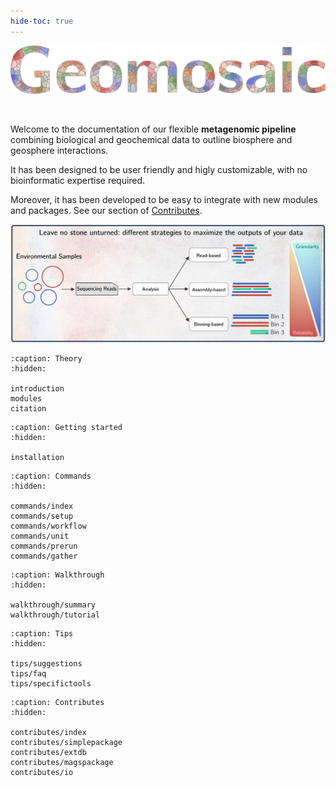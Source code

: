 ```yaml
---
hide-toc: true
---
```


![Geomosaic](_static/images/geomosaic_logo_multicolor_300dpi.png)

<br> 

Welcome to the documentation of our flexible **metagenomic pipeline** combining biological and geochemical data to outline biosphere and geosphere interactions.

It has been designed to be user friendly and higly customizable, with no bioinformatic expertise required.

Moreover, it has been developed to be easy to integrate with new modules and packages. See our section of [Contributes](contributes/index).

<!-- [Contributes](contributes/) -->

![gm](_static/images/gm.png)



```{toctree}
:caption: Theory
:hidden:

introduction
modules
citation
```

```{toctree}
:caption: Getting started 
:hidden:

installation
```

```{toctree}
:caption: Commands
:hidden:

commands/index
commands/setup
commands/workflow
commands/unit
commands/prerun
commands/gather
```

```{toctree}
:caption: Walkthrough
:hidden:

walkthrough/summary
walkthrough/tutorial
```

```{toctree}
:caption: Tips
:hidden:

tips/suggestions
tips/faq
tips/specifictools
```

```{toctree}
:caption: Contributes
:hidden:

contributes/index
contributes/simplepackage
contributes/extdb
contributes/magspackage
contributes/io
```
